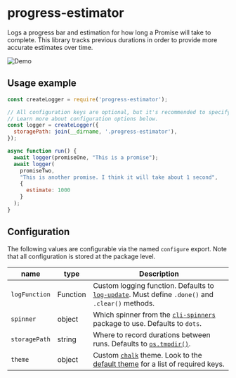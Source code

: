 # progress-estimator

Logs a progress bar and estimation for how long a Promise will take to complete. This library tracks previous durations in order to provide more accurate estimates over time.

![Demo](https://user-images.githubusercontent.com/29597/48986949-474e2400-f0cf-11e8-86d7-d201f8ad8eca.gif)

## Usage example

```js
const createLogger = require('progress-estimator');

// All configuration keys are optional, but it's recommended to specify a storage location.
// Learn more about configuration options below.
const logger = createLogger({
  storagePath: join(__dirname, '.progress-estimator'),
});

async function run() {
  await logger(promiseOne, "This is a promise");
  await logger(
    promiseTwo,
    "This is another promise. I think it will take about 1 second",
    {
      estimate: 1000
    }
  );
}
```

## Configuration

The following values are configurable via the named `configure` export. Note that all configuration is stored at the package level.

| name | type | Description |
| --- | --- | --- |
| `logFunction` | Function | Custom logging function. Defaults to [`log-update`](https://npmjs.com/package/log-update). Must define `.done()` and `.clear()` methods. |
| `spinner` | object | Which spinner from the [`cli-spinners`](https://npmjs.com/package/cli-spinners) package to use. Defaults to `dots`. |
| `storagePath` | string | Where to record durations between runs. Defaults to [`os.tmpdir()`](https://nodejs.org/api/os.html). |
| `theme` | object | Custom [`chalk`](https://npmjs.com/package/chalk) theme. Look to the [default theme](https://github.com/bvaughn/progress-estimator/blob/master/src/theme.js) for a list of required keys. |
